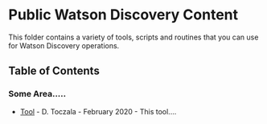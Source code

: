 # Public Watson Discovery Content

This folder contains a variety of tools, scripts and routines that you can use for Watson Discovery operations.

## Table of Contents

### Some Area.....

- [ Tool]() - D. Toczala - February 2020 - This tool....
